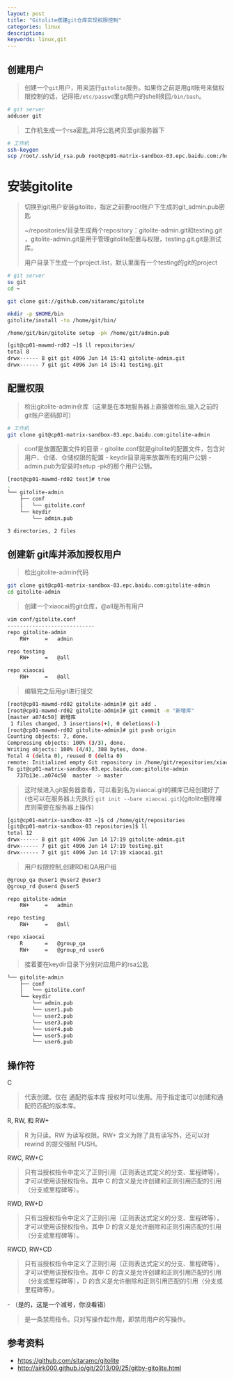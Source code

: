 ```yaml
---
layout: post
title: "Gitolite搭建git仓库实现权限控制"
categories: linux
description: 
keywords: linux,git
---
```


## 创建用户

 > 创建一个`git`用户，用来运行`gitolite`服务。如果你之前是用git账号来做权限控制的话，记得把`/etc/passwd`里git用户的shell换回`/bin/bash`。

```sh
# git server
adduser git
```

>工作机生成一个rsa密匙,并将公匙拷贝至git服务器下

```sh
# 工作机
ssh-keygen
scp /root/.ssh/id_rsa.pub root@cp01-matrix-sandbox-03.epc.baidu.com:/home/git/admin.pub
```



# 安装gitolite

> 切换到git用户安装gitolite，指定之前要root账户下生成的git_admin.pub密匙
>
> ~/repositories/目录生成两个repository：gitolite-admin.git和testing.git ，gitolite-admin.git是用于管理gitolite配置与权限，testing.git.git是测试库。
>
> 用户目录下生成一个project.list，默认里面有一个testing的git的project

```sh
# git server
su git
cd ~

git clone git://github.com/sitaramc/gitolite

mkdir -p $HOME/bin
gitolite/install -to /home/git/bin/

/home/git/bin/gitolite setup -pk /home/git/admin.pub
```

```sh
[git@cp01-mawmd-rd02 ~]$ ll repositories/
total 8
drwx------ 8 git git 4096 Jun 14 15:41 gitolite-admin.git
drwx------ 7 git git 4096 Jun 14 15:41 testing.git
```



## 配置权限

> 检出gitolite-admin仓库（这里是在本地服务器上直接做检出,输入之前的 git账户密码即可）

```sh
# 工作机
git clone git@cp01-matrix-sandbox-03.epc.baidu.com:gitolite-admin
```

> conf是放置配置文件的目录 - gitolite.conf就是gitolite的配置文件，包含对用户、仓储、仓储权限的配置 - keydir目录用来放置所有的用户公钥 - admin.pub为安装时setup -pk的那个用户公钥。
```sh
[root@cp01-mawmd-rd02 test]# tree
.
└── gitolite-admin
    ├── conf
    │   └── gitolite.conf
    └── keydir
        └── admin.pub

3 directories, 2 files
```



## 创建新 git库并添加授权用户

> 检出gitolite-admin代码

```sh
git clone git@cp01-matrix-sandbox-03.epc.baidu.com:gitolite-admin
cd gitolite-admin
```

> 创建一个xiaocai的git仓库，@all是所有用户

```sh
vim conf/gitolite.conf
----------------------------
repo gitolite-admin
    RW+     =   admin

repo testing
    RW+     =   @all

repo xiaocai
    RW+     =   @all
```

> 编辑完之后用git进行提交

```sh
[root@cp01-mawmd-rd02 gitolite-admin]# git add .
[root@cp01-mawmd-rd02 gitolite-admin]# git commit -m "新增库"
[master a074c50] 新增库
 1 files changed, 3 insertions(+), 0 deletions(-)
[root@cp01-mawmd-rd02 gitolite-admin]# git push origin
Counting objects: 7, done.
Compressing objects: 100% (3/3), done.
Writing objects: 100% (4/4), 388 bytes, done.
Total 4 (delta 0), reused 0 (delta 0)
remote: Initialized empty Git repository in /home/git/repositories/xiaocai.git/
To git@cp01-matrix-sandbox-03.epc.baidu.com:gitolite-admin
   737b13e..a074c50  master -> master
```

> 这时候进入git服务器查看，可以看到名为xiaocai.git的裸库已经创建好了(也可以在服务器上先执行 `git init --bare xiaocai.git`)(gitolite删除裸库则需要在服务器上操作)

```sh
[git@cp01-matrix-sandbox-03 ~]$ cd /home/git/repositories
[git@cp01-matrix-sandbox-03 repositories]$ ll
total 12
drwx------ 8 git git 4096 Jun 14 17:19 gitolite-admin.git
drwx------ 7 git git 4096 Jun 14 17:19 testing.git
drwx------ 7 git git 4096 Jun 14 17:19 xiaocai.git
```

> 用户权限控制,创建RD和QA用户组

```sh
@group_qa @user1 @user2 @user3
@group_rd @user4 @user5

repo gitolite-admin
    RW+     =   admin

repo testing
    RW+     =   @all

repo xiaocai
    R       =   @group_qa
    RW+     =   @group_rd user6
```

> 接着要在keydir目录下分别对应用户的rsa公匙

```sh
└── gitolite-admin
    ├── conf
    │   └── gitolite.conf
    └── keydir
        └── admin.pub
        └── user1.pub
        └── user2.pub
        └── user3.pub
        └── user4.pub
        └── user5.pub
        └── user6.pub
```



## 操作符

C

> 代表创建。仅在 通配符版本库 授权时可以使用。用于指定谁可以创建和通配符匹配的版本库。

R, RW, 和 RW+

> R 为只读。RW 为读写权限。RW+ 含义为除了具有读写外，还可以对 rewind 的提交强制 PUSH。

RWC, RW+C

> 只有当授权指令中定义了正则引用（正则表达式定义的分支、里程碑等），才可以使用该授权指令。其中 C 的含义是允许创建和正则引用匹配的引用（分支或里程碑等）。

RWD, RW+D

> 只有当授权指令中定义了正则引用（正则表达式定义的分支、里程碑等），才可以使用该授权指令。其中 D 的含义是允许删除和正则引用匹配的引用（分支或里程碑等）。

RWCD, RW+CD

> 只有当授权指令中定义了正则引用（正则表达式定义的分支、里程碑等），才可以使用该授权指令。其中 C 的含义是允许创建和正则引用匹配的引用（分支或里程碑等），D 的含义是允许删除和正则引用匹配的引用（分支或里程碑等）。

\- （是的，这是一个减号，你没看错）

> 是一条禁用指令。只对写操作起作用，即禁用用户的写操作。



## 参考资料

- https://github.com/sitaramc/gitolite
- http://airk000.github.io/git/2013/09/25/gitby-gitolite.html